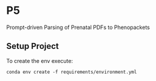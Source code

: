 # P5
Prompt-driven Parsing of Prenatal PDFs to Phenopackets

## Setup Project
To create the env execute:

``
conda env create -f requirements/environment.yml
``